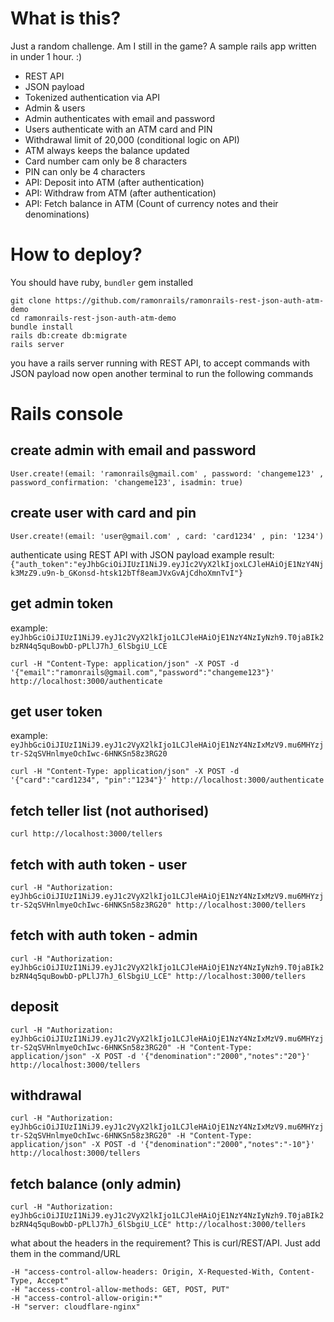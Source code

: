 # What is this?
Just a random challenge. Am I still in the game?
A sample rails app written in under 1 hour. :)

- REST API
- JSON payload
- Tokenized authentication via API
- Admin & users
- Admin authenticates with email and password
- Users authenticate with an ATM card and PIN
- Withdrawal limit of 20,000 (conditional logic on API)
- ATM always keeps the balance updated
- Card number cam only be 8 characters
- PIN can only be 4 characters
- API: Deposit into ATM (after authentication)
- API: Withdraw from ATM (after authentication)
- API: Fetch balance in ATM (Count of currency notes and their denominations)

# How to deploy?
You should have ruby, `bundler` gem installed

```
git clone https://github.com/ramonrails/ramonrails-rest-json-auth-atm-demo
cd ramonrails-rest-json-auth-atm-demo
bundle install
rails db:create db:migrate
rails server
```
you have a rails server running with REST API, to accept commands with JSON payload
now open another terminal to run the following commands

# Rails console
## create admin with email and password

`User.create!(email: 'ramonrails@gmail.com' , password: 'changeme123' , password_confirmation: 'changeme123', isadmin: true)`

## create user with card and pin

`User.create!(email: 'user@gmail.com' , card: 'card1234' , pin: '1234')`

authenticate using REST API with JSON payload
example result: `{"auth_token":"eyJhbGciOiJIUzI1NiJ9.eyJ1c2VyX2lkIjoxLCJleHAiOjE1NzY4Njk3MzZ9.u9n-b_GKonsd-htsk12bTf8eamJVxGvAjCdhoXmnTvI"}`

## get admin token
example: `eyJhbGciOiJIUzI1NiJ9.eyJ1c2VyX2lkIjo1LCJleHAiOjE1NzY4NzIyNzh9.T0jaBIk2bzRN4q5quBowbD-pPLlJ7hJ_6lSbgiU_LCE`

`curl -H "Content-Type: application/json" -X POST -d '{"email":"ramonrails@gmail.com","password":"changeme123"}' http://localhost:3000/authenticate`

## get user token
example: `eyJhbGciOiJIUzI1NiJ9.eyJ1c2VyX2lkIjo1LCJleHAiOjE1NzY4NzIxMzV9.mu6MHYzjtr-S2qSVHnlmyeOchIwc-6HNKSn58z3RG20`

`curl -H "Content-Type: application/json" -X POST -d '{"card":"card1234", "pin":"1234"}' http://localhost:3000/authenticate`

## fetch teller list (not authorised)

`curl http://localhost:3000/tellers`

## fetch with auth token - user

`curl -H "Authorization: eyJhbGciOiJIUzI1NiJ9.eyJ1c2VyX2lkIjo1LCJleHAiOjE1NzY4NzIxMzV9.mu6MHYzjtr-S2qSVHnlmyeOchIwc-6HNKSn58z3RG20" http://localhost:3000/tellers`

## fetch with auth token - admin

`curl -H "Authorization: eyJhbGciOiJIUzI1NiJ9.eyJ1c2VyX2lkIjo1LCJleHAiOjE1NzY4NzIyNzh9.T0jaBIk2bzRN4q5quBowbD-pPLlJ7hJ_6lSbgiU_LCE" http://localhost:3000/tellers`

## deposit

`curl -H "Authorization: eyJhbGciOiJIUzI1NiJ9.eyJ1c2VyX2lkIjo1LCJleHAiOjE1NzY4NzIxMzV9.mu6MHYzjtr-S2qSVHnlmyeOchIwc-6HNKSn58z3RG20" -H "Content-Type: application/json" -X POST -d '{"denomination":"2000","notes":"20"}' http://localhost:3000/tellers`

## withdrawal

`curl -H "Authorization: eyJhbGciOiJIUzI1NiJ9.eyJ1c2VyX2lkIjo1LCJleHAiOjE1NzY4NzIxMzV9.mu6MHYzjtr-S2qSVHnlmyeOchIwc-6HNKSn58z3RG20" -H "Content-Type: application/json" -X POST -d '{"denomination":"2000","notes":"-10"}' http://localhost:3000/tellers`

## fetch balance (only admin)

`curl -H "Authorization: eyJhbGciOiJIUzI1NiJ9.eyJ1c2VyX2lkIjo1LCJleHAiOjE1NzY4NzIyNzh9.T0jaBIk2bzRN4q5quBowbD-pPLlJ7hJ_6lSbgiU_LCE" http://localhost:3000/tellers`

what about the headers in the requirement?
This is curl/REST/API. Just add them in the command/URL

```
-H "access-control-allow-headers: Origin, X-Requested-With, Content-Type, Accept"
-H "access-control-allow-methods: GET, POST, PUT"
-H "access-control-allow-origin:*"
-H "server: cloudflare-nginx"
```
